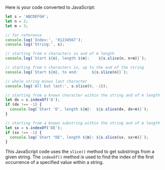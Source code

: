 Here is your code converted to JavaScript:

```javascript
let s = 'ABCDEFGH';
let n = 2;
let m = 3;

// for reference
console.log('Index:', '01234567');
console.log('String:', s);

// starting from n characters in and of m length
console.log(`Start ${n}, length ${m}:    ${s.slice(n, n+m)}`);

// starting from n characters in, up to the end of the string
console.log(`Start ${n}, to end:      ${s.slice(n)}`);

// whole string minus last character
console.log('All but last:', s.slice(0, -1));

// starting from a known character within the string and of m length
let dx = s.indexOf('D');
if (dx !== -1) {
  console.log(`Start 'D', length ${m}:  ${s.slice(dx, dx+m)}`);
}

// starting from a known substring within the string and of m length
let sx = s.indexOf('DE');
if (sx !== -1) {
  console.log(`Start "DE", length ${m}: ${s.slice(sx, sx+m)}`);
}
```

This JavaScript code uses the `slice()` method to get substrings from a given string. The `indexOf()` method is used to find the index of the first occurrence of a specified value within a string.
